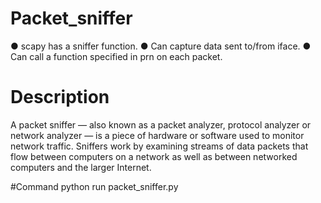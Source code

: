 # Packet_sniffer
● scapy has a sniffer function.
● Can capture data sent to/from iface.
● Can call a function specified in prn on each packet.

# Description
A packet sniffer — also known as a packet analyzer, protocol analyzer or network analyzer — is a piece of hardware or software used to monitor network traffic. Sniffers work by examining streams of data packets that flow between computers on a network as well as between networked computers and the larger Internet.

#Command
python run packet_sniffer.py
